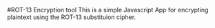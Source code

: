 #ROT-13 Encryption tool
 This is a simple Javascript App for encrypting
 plaintext using the ROT-13 substituion cipher.